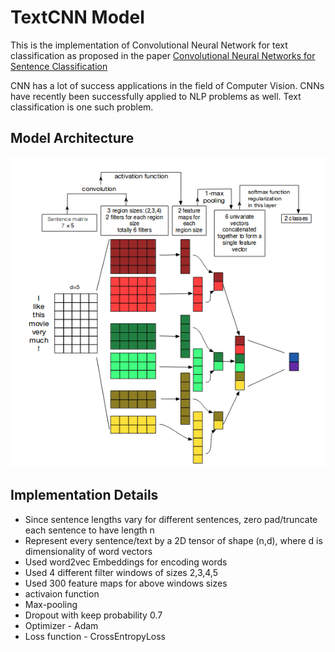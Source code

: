

# TextCNN Model
This is the implementation of Convolutional Neural Network for text classification as proposed in the paper [Convolutional Neural Networks for Sentence Classification](https://arxiv.org/abs/1408.5882)

CNN has a lot of success applications in the field of Computer Vision. CNNs have recently been successfully applied to NLP problems as well. Text classification is one such problem.

## Model Architecture
![CNNText Architecture](images/TextCNN.png)

## Implementation Details
- Since sentence lengths vary for different sentences, zero pad/truncate each sentence to have length n
- Represent every sentence/text by a 2D tensor of shape (n,d), where d is dimensionality of word vectors
- Used word2vec Embeddings for encoding words
- Used 4 different filter windows of sizes 2,3,4,5
- Used 300 feature maps for above windows sizes
-  activaion function
- Max-pooling
- Dropout with keep probability 0.7
- Optimizer - Adam
- Loss function - CrossEntropyLoss
